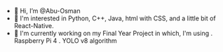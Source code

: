 - 👋 Hi, I’m @Abu-Osman
- 👀 I'm interested in Python, C++, Java, html with CSS, and a little bit of React-Native.
- 🌱 I'm currently working on my Final Year Project in which, I'm using
        . Raspberry Pi 4
        . YOLO v8 algorithm

<!---
Abu-Osman/Abu-Osman is a ✨ special ✨ repository because its `README.md` (this file) appears on your GitHub profile.
You can click the Preview link to take a look at your changes.
--->
